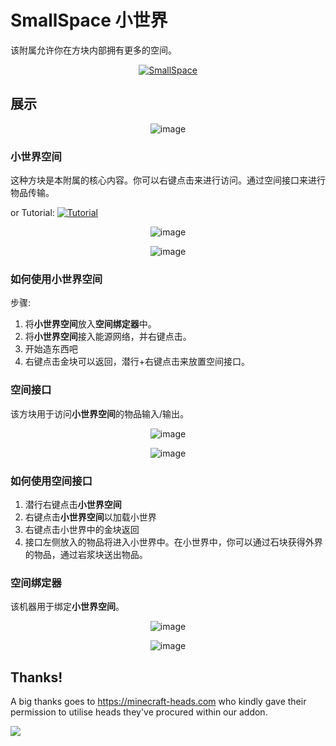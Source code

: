 # SmallSpace 小世界

该附属允许你在方块内部拥有更多的空间。

<p align="center">
  <a href="https://builds.guizhanss.net/SlimefunGuguProject/SmallSpace/master/">
    <img src="https://builds.guizhanss.net/f/SlimefunGuguProject/SmallSpace/master/badge.svg" alt="SmallSpace"/>
  </a>
</p>

## 展示
<p align="center"><img alt="image" src="https://user-images.githubusercontent.com/87692752/236276843-38ade5d9-36f1-47de-ab4d-96b2ea5eaf05.png"></p>

### 小世界空间

这种方块是本附属的核心内容。你可以右键点击来进行访问。通过空间接口来进行物品传输。


or Tutorial:
[![Tutorial](https://img.youtube.com/vi/5LTrYCd4nIY/0.jpg)](https://www.youtube.com/watch?v=5LTrYCd4nIY)

<p align="center"><img alt="image" src="https://user-images.githubusercontent.com/87692752/236265631-a567832a-84bb-4d10-b0a4-26d4f912b883.png"></p>
<p align="center"><img alt="image" src="https://user-images.githubusercontent.com/87692752/236265512-962f7c97-5d6b-4e88-a567-eed3fc1f2e80.png"></p>

### 如何使用小世界空间
步骤:
1.  将**小世界空间**放入**空间绑定器**中。
2.  将**小世界空间**接入能源网络，并右键点击。
3.  开始造东西吧
4.  右键点击金块可以返回，潜行+右键点击来放置空间接口。

### 空间接口

该方块用于访问**小世界空间**的物品输入/输出。
<p align="center"><img alt="image" src="https://user-images.githubusercontent.com/87692752/236272880-96aae5a8-52fa-4ef3-b86b-927ae1a39e04.png"></p>
<p align="center"><img alt="image" src="https://user-images.githubusercontent.com/87692752/236272976-d423adbb-189d-4698-ae15-020744ad8cb4.png"></p>

### 如何使用空间接口
1.  潜行右键点击**小世界空间**
2.  右键点击**小世界空间**以加载小世界
3.  右键点击小世界中的金块返回
4.  接口左侧放入的物品将进入小世界中。在小世界中，你可以通过石块获得外界的物品，通过岩浆块送出物品。

### 空间绑定器

该机器用于绑定**小世界空间**。
<p align="center"><img alt="image" src="https://user-images.githubusercontent.com/87692752/236274059-9c159054-c321-434a-9801-f6b3bec07ffa.png"></p>
<p align="center"><img alt="image" src="https://user-images.githubusercontent.com/87692752/236273793-1cd18299-1335-45b9-a71d-ae99920f2922.png"></p>

## Thanks!

A big thanks goes to https://minecraft-heads.com who kindly gave their permission to utilise heads they've procured within our addon.

[![](https://minecraft-heads.com/images/banners/minecraft-heads_fullbanner_468x60.png)](https://minecraft-heads.com/)
